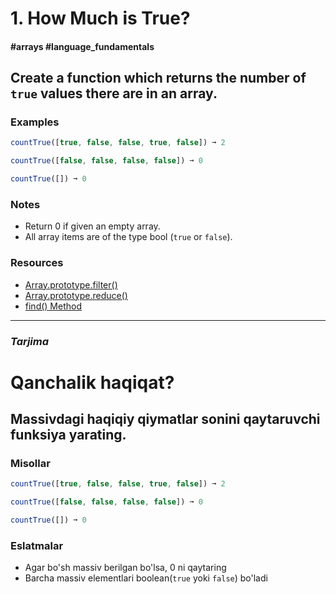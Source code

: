 # 1. How Much is True?

#### #arrays #language_fundamentals

## **Create a function which returns the number of ``true`` values there are in an array.**

### Examples
```js
countTrue([true, false, false, true, false]) ➞ 2

countTrue([false, false, false, false]) ➞ 0

countTrue([]) ➞ 0
```
### Notes
- Return 0 if given an empty array.
- All array items are of the type bool (``true`` or ``false``).

### Resources
- [Array.prototype.filter()](https://developer.mozilla.org/en-US/docs/Web/JavaScript/Reference/Global_Objects/Array/filter)
- [Array.prototype.reduce()](https://developer.mozilla.org/en-US/docs/Web/JavaScript/Reference/Global_Objects/Array/Reduce)
- [find() Method](https://www.w3schools.com/jsref/jsref_find.asp)
---
### *Tarjima*
# Qanchalik haqiqat?
## **Massivdagi haqiqiy qiymatlar sonini qaytaruvchi funksiya yarating.**
### Misollar
```js
countTrue([true, false, false, true, false]) ➞ 2

countTrue([false, false, false, false]) ➞ 0

countTrue([]) ➞ 0
```
### Eslatmalar
- Agar bo'sh massiv berilgan bo'lsa, 0 ni qaytaring
- Barcha massiv elementlari boolean(``true`` yoki ```false```) bo'ladi